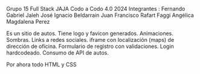 Grupo 15 Full Stack JAJA Codo a Codo 4.0 2024
Integrantes : 
           Fernando Gabriel Jaleh
           José Ignacio Beldarrain
           Juan Francisco Rafart Faggi
           Angélica Magdalena Perez

Es un sitio de autos. 
Tiene logo y favicon generados. 
Animaciones.
Sombras.
Links a redes sociales.
iframe con localización (maps) de dirección de oficina.
Formulario de registro con validaciones.
Login hardcodeado.
Consumo de API de autos.

Por ahora todo HTML y CSS

